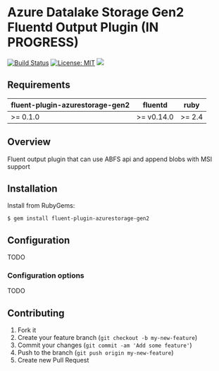 # Azure Datalake Storage Gen2 Fluentd Output Plugin (IN PROGRESS)

[![Build Status](https://travis-ci.org/oleewere/fluent-plugin-azurestorage-gen2.svg?branch=master)](https://travis-ci.org/oleewere/fluent-plugin-azurestorage-gen2)
[![License: MIT](https://img.shields.io/badge/License-MIT-yellow.svg)](https://opensource.org/licenses/MIT)
![](https://ruby-gem-downloads-badge.herokuapp.com/fluent-plugin-azurestorage-gen2?extension=png)

## Requirements

| fluent-plugin-azurestorage-gen2 | fluentd | ruby |
|------------------------|---------|------|
| >= 0.1.0 | >= v0.14.0 | >= 2.4 |

## Overview

Fluent output plugin that can use ABFS api and append blobs with MSI support

## Installation

Install from RubyGems:
```
$ gem install fluent-plugin-azurestorage-gen2
```

## Configuration

TODO

### Configuration options

TODO

## Contributing

1. Fork it
2. Create your feature branch (`git checkout -b my-new-feature`)
3. Commit your changes (`git commit -am 'Add some feature'`)
4. Push to the branch (`git push origin my-new-feature`)
5. Create new Pull Request
